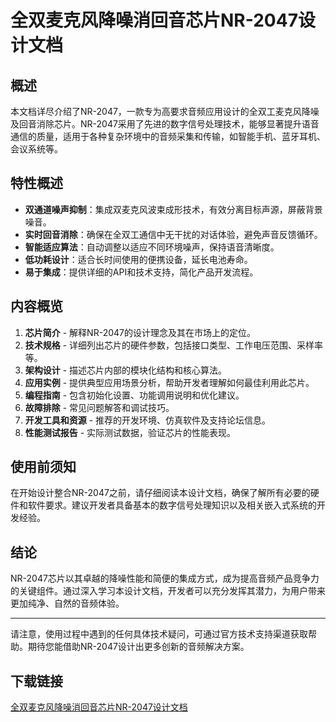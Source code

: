 # 全双麦克风降噪消回音芯片NR-2047设计文档

## 概述

本文档详尽介绍了NR-2047，一款专为高要求音频应用设计的全双工麦克风降噪及回音消除芯片。NR-2047采用了先进的数字信号处理技术，能够显著提升语音通信的质量，适用于各种复杂环境中的音频采集和传输，如智能手机、蓝牙耳机、会议系统等。

## 特性概述

- **双通道噪声抑制**：集成双麦克风波束成形技术，有效分离目标声源，屏蔽背景噪音。
- **实时回音消除**：确保在全双工通信中无干扰的对话体验，避免声音反馈循环。
- **智能适应算法**：自动调整以适应不同环境噪声，保持语音清晰度。
- **低功耗设计**：适合长时间使用的便携设备，延长电池寿命。
- **易于集成**：提供详细的API和技术支持，简化产品开发流程。

## 内容概览

1. **芯片简介** - 解释NR-2047的设计理念及其在市场上的定位。
2. **技术规格** - 详细列出芯片的硬件参数，包括接口类型、工作电压范围、采样率等。
3. **架构设计** - 描述芯片内部的模块化结构和核心算法。
4. **应用实例** - 提供典型应用场景分析，帮助开发者理解如何最佳利用此芯片。
5. **编程指南** - 包含初始化设置、功能调用说明和优化建议。
6. **故障排除** - 常见问题解答和调试技巧。
7. **开发工具和资源** - 推荐的开发环境、仿真软件及支持论坛信息。
8. **性能测试报告** - 实际测试数据，验证芯片的性能表现。

## 使用前须知

在开始设计整合NR-2047之前，请仔细阅读本设计文档，确保了解所有必要的硬件和软件要求。建议开发者具备基本的数字信号处理知识以及相关嵌入式系统的开发经验。

## 结论

NR-2047芯片以其卓越的降噪性能和简便的集成方式，成为提高音频产品竞争力的关键组件。通过深入学习本设计文档，开发者可以充分发挥其潜力，为用户带来更加纯净、自然的音频体验。

---

请注意，使用过程中遇到的任何具体技术疑问，可通过官方技术支持渠道获取帮助。期待您能借助NR-2047设计出更多创新的音频解决方案。

## 下载链接

[全双麦克风降噪消回音芯片NR-2047设计文档](https://pan.quark.cn/s/cd008d9392f4)
